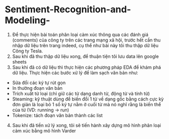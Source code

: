 # Sentiment-Recognition-and-Modeling-
1. Để thực hiện bài toán phân loại cảm xúc thông qua các đánh giá (comments) của công ty trên các trang mạng xã hội, trước hết cần thu nhập dữ liệu trên trang indeed, cụ thể như bài này tôi thu thập dữ liệu Công ty Tesla.
2. Sau khi đã thu thập dữ liệu xong, để thuận tiện tôi lưu data lên google sheets
3. Sau khi đã có dữ liệu thì thực hiện các phương pháp EDA để khám phá dữ liệu. Thực hiện các bước xử lý để làm sạch văn bản như:
- Sửa đổi các ký tự rút gọn
- In thường đoạn văn bản
- Trích xuất từ loại (chỉ giữ các từ dạng danh từ, động từ và tính từ)
- Steaming: kỹ thuật dùng để biến đổi 1 từ về dạng gốc bằng cách cực kỳ đơn giản là loại bỏ 1 số ký tự nằm ở cuối từ mà nó nghĩ rằng là biến thể của từ (VD: running -> run)
- Tokenize: tách đoạn văn bản thành các list
4. Sau khi đã tiền xử lý xong, tôi sẽ tiến hành xây dựng mô hình phân loại cảm xúc bằng mô hình Varder
